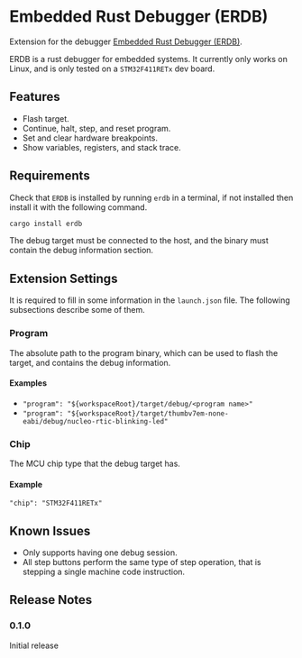 # Embedded Rust Debugger (ERDB)

Extension for the debugger [Embedded Rust Debugger (ERDB)](https://github.com/Blinningjr/erdb).

ERDB is a rust debugger for embedded systems.
It currently only works on Linux, and is only tested on a `STM32F411RETx` dev board. 

## Features

* Flash target.
* Continue, halt, step, and reset program.
* Set and clear hardware breakpoints.
* Show variables, registers, and stack trace.

## Requirements

Check that `ERDB` is installed by running `erdb` in a terminal, if not installed then install it with the following command.

```sh
cargo install erdb
```

The debug target must be connected to the host, and the binary must contain the debug information section.

## Extension Settings

It is required to fill in some information in the `launch.json` file.
The following subsections describe some of them.

### Program

The absolute path to the program binary, which can be used to flash the target, and contains the debug information.

#### Examples
* `"program": "${workspaceRoot}/target/debug/<program name>"`
* `"program": "${workspaceRoot}/target/thumbv7em-none-eabi/debug/nucleo-rtic-blinking-led"`

### Chip

The MCU chip type that the debug target has.

#### Example
`"chip": "STM32F411RETx"`

## Known Issues

* Only supports having one debug session.
* All step buttons perform the same type of step operation, that is stepping a single machine code instruction.

## Release Notes

### 0.1.0

Initial release

<!---
-----------------------------------------------------------------------------------------------------------
## Following extension guidelines

Ensure that you've read through the extensions guidelines and follow the best practices for creating your extension.

* [Extension Guidelines](https://code.visualstudio.com/api/references/extension-guidelines)

## Working with Markdown

**Note:** You can author your README using Visual Studio Code.  Here are some useful editor keyboard shortcuts:

* Split the editor (`Cmd+\` on macOS or `Ctrl+\` on Windows and Linux)
* Toggle preview (`Shift+CMD+V` on macOS or `Shift+Ctrl+V` on Windows and Linux)
* Press `Ctrl+Space` (Windows, Linux) or `Cmd+Space` (macOS) to see a list of Markdown snippets

### For more information

* [Visual Studio Code's Markdown Support](http://code.visualstudio.com/docs/languages/markdown)
* [Markdown Syntax Reference](https://help.github.com/articles/markdown-basics/)

**Enjoy!**
-->